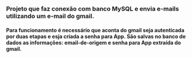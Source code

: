 <H3>Projeto que faz conexão com banco MySQL e envia e-mails utilizando um e-mail do gmail.</H3>
<h4>Para funcionamento é necessário que aconta do gmail seja autenticada por duas etapas e esja criada a senha para App.
São salvas no banco de dados as informações: email-de-origem e senha para App extraída do gmail.</h4> 